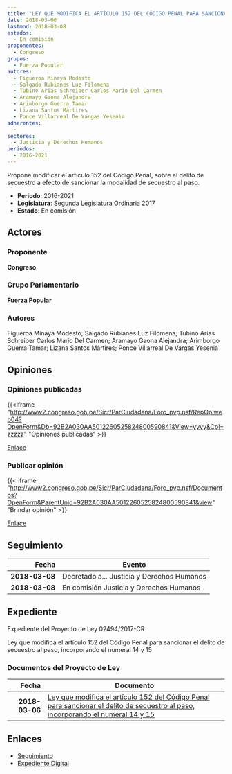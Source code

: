 ```yaml
---
title: "LEY QUE MODIFICA EL ARTÍCULO 152 DEL CÓDIGO PENAL PARA SANCIONAR EL DELITO DE SECUESTRO AL PASO, INCORPORANDO EL NUMERAL 14 Y 15"
date: 2018-03-06
lastmod: 2018-03-08
estados: 
  - En comisión
proponentes: 
  - Congreso
grupos: 
  - Fuerza Popular
autores: 
  - Figueroa Minaya Modesto
  - Salgado Rubianes Luz Filomena
  - Tubino Arias Schreiber Carlos Mario Del Carmen
  - Aramayo Gaona Alejandra
  - Arimborgo Guerra Tamar
  - Lizana Santos Mártires
  - Ponce Villarreal De Vargas Yesenia
adherentes: 
  - 
sectores: 
  - Justicia y Derechos Humanos
periodos: 
  - 2016-2021
---
```


Propone modificar el artículo 152 del Código Penal, sobre el delito de secuestro a efecto de sancionar la modalidad de secuestro al paso.

- **Periodo**: 2016-2021
- **Legislatura**: Segunda Legislatura Ordinaria 2017
- **Estado**: En comisión

## Actores

### Proponente

**Congreso**

### Grupo Parlamentario

**Fuerza Popular**

### Autores

Figueroa Minaya Modesto; Salgado Rubianes Luz Filomena; Tubino Arias Schreiber Carlos Mario Del Carmen; Aramayo Gaona Alejandra; Arimborgo Guerra Tamar; Lizana Santos Mártires; Ponce Villarreal De Vargas Yesenia


## Opiniones

### Opiniones publicadas

{{<iframe "http://www2.congreso.gob.pe/Sicr/ParCiudadana/Foro_pvp.nsf/RepOpiweb04?OpenForm&Db=92B2A030AA5012260525824800590841&View=yyyy&Col=zzzzz" "Opiniones publicadas" >}}

[Enlace](http://www2.congreso.gob.pe/Sicr/ParCiudadana/Foro_pvp.nsf/RepOpiweb04?OpenForm&Db=92B2A030AA5012260525824800590841&View=yyyy&Col=zzzzz)
### Publicar opinión

{{< iframe "http://www2.congreso.gob.pe/Sicr/ParCiudadana/Foro_pvp.nsf/Documentos?OpenForm&ParentUnid=92B2A030AA5012260525824800590841&view" "Brindar opinión" >}}

[Enlace](http://www2.congreso.gob.pe/Sicr/ParCiudadana/Foro_pvp.nsf/Documentos?OpenForm&ParentUnid=92B2A030AA5012260525824800590841&view)

## Seguimiento

| Fecha | Evento |
|------:|--------|
| **2018-03-08** | Decretado a... Justicia y Derechos Humanos|
| **2018-03-08** | En comisión Justicia y Derechos Humanos|


## Expediente

Expediente del Proyecto de Ley 02494/2017-CR

Ley que modifica el artículo 152 del Código Penal para sancionar el delito de secuestro al paso, incorporando el numeral 14 y 15


### Documentos del Proyecto de Ley

| Fecha | Documento |
|------:|--------|
| **2018-03-06** | [Ley que modifica el artículo 152 del Código Penal para sancionar el delito de secuestro al paso, incorporando el numeral 14 y 15](http://www.leyes.congreso.gob.pe/Documentos/2016_2021/Proyectos_de_Ley_y_de_Resoluciones_Legislativas/PL0249420180306..pdf) |

## Enlaces 

- [Seguimiento](http://www2.congreso.gob.pehttp://www2.congreso.gob.pe/Sicr/TraDocEstProc/CLProLey2016.nsf/f7fff46988ca05b1052578e100829cc7/886ae482dcb104610525824800599b0e?OpenDocument)
- [Expediente Digital](http://www2.congreso.gob.pehttp://www2.congreso.gob.pe/Sicr/TraDocEstProc/CLProLey2016.nsf/f7fff46988ca05b1052578e100829cc7/886ae482dcb104610525824800599b0e?OpenDocument&Click=05257FB7005EB655.eb71d0cf91d8294e05256cdf006b5706/$Body/0.1C6C)
